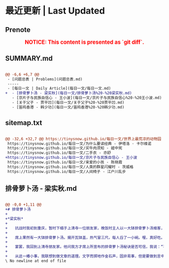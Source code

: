 # 最近更新 | Last Updated

## Prenote

<p style="font-size: larger; font-weight: bold; color: red; text-align: center;">NOTICE: This content is presented as `git diff`.</p>

## SUMMARY.md

```diff

@@ -6,6 +6,7 @@
 - [问题总表 | Problems](问题总表.md)
 -----
 - [每日一文 | Daily Article](每日一文/每日一文.md)
+  - [排骨萝卜汤 - 梁实秋](每日一文/排骨萝卜汤%20-%20梁实秋.md)
   - [京片子与民族自信心 - 王小波](每日一文/京片子与民族自信心%20-%20王小波.md)
   - [关于父子 - 贾平凹](每日一文/关于父子%20-%20贾平凹.md)
   - [笛鸣香港 - 韩少功](每日一文/笛鸣香港%20-%20韩少功.md)
```

## sitemap.txt

```diff

@@ -32,6 +32,7 @@ https://tinysnow.github.io/每日一文/世界上最荒凉的动物园 - 苏童
 https://tinysnow.github.io/每日一文/为什么要读经典 - 伊塔洛 · 卡尔维诺
 https://tinysnow.github.io/每日一文/买牛肉须知 - 姬中宪
 https://tinysnow.github.io/每日一文/二手衣 - 亦舒
+https://tinysnow.github.io/每日一文/京片子与民族自信心 - 王小波
 https://tinysnow.github.io/每日一文/亲爱的小孩 - 陈晓霞
 https://tinysnow.github.io/每日一文/人类的群星闪耀时 - 茨威格
 https://tinysnow.github.io/每日一文/人间椅子 - 江户川乱步
```

## 排骨萝卜汤 - 梁实秋.md

```diff

@@ -0,0 +1,11 @@
+# 排骨萝卜汤
+
+*梁实秋*
+
+　　抗战时我初到重庆，暂时下榻于上清寺一位朋友家，晚饭时主人以一大钵排骨萝卜汤飨客，主人谦逊的说：“这汤不够味。我的朋友杨太太做的排骨萝卜汤才是一绝，我们无论如何也仿效不来。你去一尝便知。”杨太太也是我的熟人，过几天她邀我们几个熟人到她家去餐叙。
+
+　　席上果然有一大钵排骨萝卜汤。揭开瓦钵盖，热气冒三尺。每人舀了一小碗。喔，真好吃。排骨酥烂而未成渣，萝卜煮透而未变泥，汤呢？热、浓、香、稠。大家都吃得直吧哒嘴。少不得人人要赞美一番，并且异口同声的向主人探询，做这一味汤有什么秘诀。加多少水，煮多少时候，用文火，用武火？主人只是咧着嘴笑，支支吾吾地说：“没什么，没什么，这种家常菜其实上不得台面，不成敬意。”客人们有一点失望，难道说这其间还有什么职业的秘密不成，你不肯说也就罢了。这时节一位心直口快的朋友开腔了，他说：“我来宣布这个烹调的秘诀吧！”大家都注意倾听，他不慌不忙地说：“道理很简单，多放排骨，少加萝卜，少加水。”也许他说的是实话，实话往往可笑。于是座上泛起了一阵轻微的笑声。主人顾左右而言他。
+
+　　宴罢，我回到上清寺朋友家。他问我方才席上所宣布的排骨萝卜汤秘诀是否可信，我说：“不妨一试。多放排骨，少加萝卜，少加水。”当然，排骨也有成色可分，需要拣上好的，切萝卜的刀法也有讲究，大小厚薄要适度，火候不能忽略，要慢火久煨。试验结果，大成功。杨太太的拿手菜，不再是独门绝活。
+
+　　从这一椿小事，我联想到做文章的道理。文字而掷地作金石声，固非易事，但是要做到言中有物，不令人觉得淡而无味，却是不难办到的。少说废话，这便是秘诀，和汤里少加萝卜少加水是一个道理。
\ No newline at end of file
```
